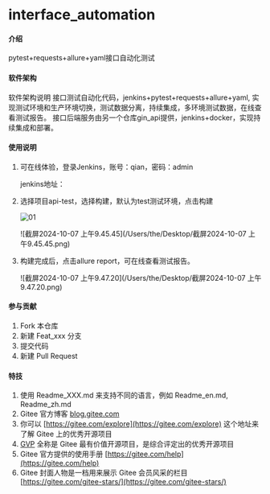 # interface_automation

#### 介绍
pytest+requests+allure+yaml接口自动化测试

#### 软件架构
软件架构说明
接口测试自动化代码，jenkins+pytest+requests+allure+yaml, 实现测试环境和生产环境切换，测试数据分离，持续集成，多环境测试数据，在线查看测试报告。
接口后端服务由另一个仓库gin_api提供，jenkins+docker，实现持续集成和部署。


#### 使用说明
1. 可在线体验，登录Jenkins，账号：qian，密码：admin

   jenkins地址：

2. 选择项目api-test，选择构建，默认为test测试环境，点击构建
    

   ![01](https://gitee.com/qianlibeishang/interface_automation/blob/master/assets/01.png)

   ![截屏2024-10-07 上午9.45.45](/Users/the/Desktop/截屏2024-10-07 上午9.45.45.png)

   

3. 构建完成后，点击allure report，可在线查看测试报告。

   ![截屏2024-10-07 上午9.47.20](/Users/the/Desktop/截屏2024-10-07 上午9.47.20.png)


#### 参与贡献

1.  Fork 本仓库
2.  新建 Feat_xxx 分支
3.  提交代码
4.  新建 Pull Request


#### 特技

1.  使用 Readme\_XXX.md 来支持不同的语言，例如 Readme\_en.md, Readme\_zh.md
2.  Gitee 官方博客 [blog.gitee.com](https://blog.gitee.com)
3.  你可以 [https://gitee.com/explore](https://gitee.com/explore) 这个地址来了解 Gitee 上的优秀开源项目
4.  [GVP](https://gitee.com/gvp) 全称是 Gitee 最有价值开源项目，是综合评定出的优秀开源项目
5.  Gitee 官方提供的使用手册 [https://gitee.com/help](https://gitee.com/help)
6.  Gitee 封面人物是一档用来展示 Gitee 会员风采的栏目 [https://gitee.com/gitee-stars/](https://gitee.com/gitee-stars/)
